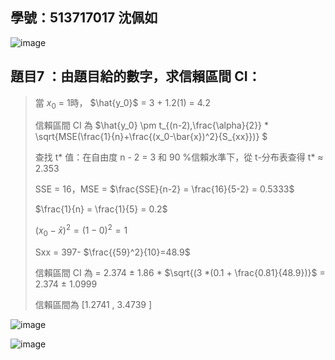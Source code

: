 ## 學號：513717017 沈佩如

![image](https://github.com/user-attachments/assets/d1568d86-2ef9-45ca-86bd-478ed5297d8a)

## 題目7 ：由題目給的數字，求信賴區間 CI：
>
>當 $x_0$ = 1時， $\hat{y_0}$ = 3 + 1.2(1) = 4.2
>
>信賴區間 CI 為 $\hat{y_0} \pm t_{(n-2),\frac{\alpha}{2}} * \sqrt{MSE(\frac{1}{n}+\frac{(x_0-\bar{x})^2}{S_{xx}})} $
>
>查找 t* 值：在自由度 n - 2 = 3 和 90 %信賴水準下，從 t-分布表查得 t* $\approx$ 2.353
>
>SSE = 16，MSE = $\frac{SSE}{n-2} = \frac{16}{5-2} = 0.5333$
>
>$\frac{1}{n} = \frac{1}{5} = 0.2$
>
>$(x_0-\bar{x})^2 = (1-0)^2 = 1$
>
>Sxx = 397- $\frac{{59}^2}{10}=48.9$
>
>信賴區間 CI 為 = 2.374 $\pm$ 1.86 * $\sqrt{(3 *(0.1 + \frac{0.81}{48.9})}$ = 2.374 $\pm$ 1.0999
>
>信賴區間為 [1.2741 , 3.4739 ]

![image](https://github.com/user-attachments/assets/cf1529e4-aaaf-485e-a37c-6fcb098132b8)

![image](https://github.com/user-attachments/assets/721eaa32-bed5-4d54-96a5-ec1ddf81be5b)

